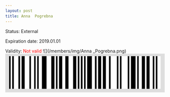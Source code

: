 ```yaml
---
layout: post
title: Anna  Pogrebna
---
```


Status: External

Expiration date: 2019.01.01

Validity: <font color="red"> Not valid</font> 
![](/members/img/Anna _Pogrebna.png)
![](/members/img/bar.png)
